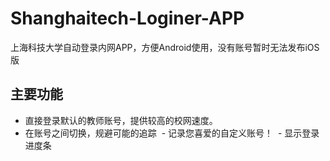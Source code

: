# Shanghaitech-Loginer-APP
上海科技大学自动登录内网APP，方便Android使用，没有账号暂时无法发布iOS版

## 主要功能
- 直接登录默认的教师账号，提供较高的校网速度。
- 在账号之间切换，规避可能的追踪  - 记录您喜爱的自定义账号！  - 显示登录进度条
